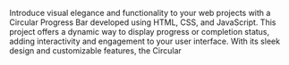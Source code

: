 Introduce visual elegance and functionality to your web projects with a Circular Progress Bar developed using HTML, CSS, and JavaScript. This project offers a dynamic way to display progress or completion
 status, adding interactivity and engagement to your user interface. With its sleek design and customizable features, the Circular
